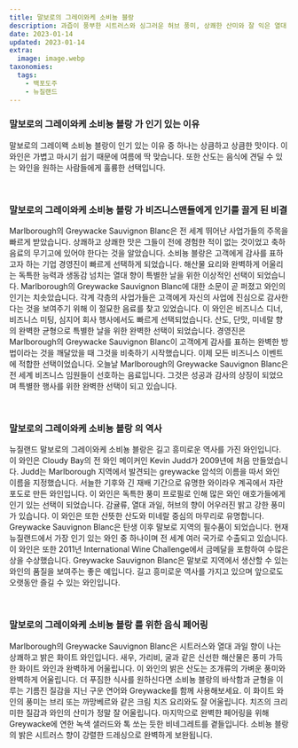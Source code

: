```yaml
---
title: 말보로의 그레이와케 소비뇽 블랑
description: 과즙이 풍부한 시트러스와 싱그러운 허브 풍미, 상쾌한 산미와 잘 익은 열대 과일의 완벽한 균형이 어우러진 강렬하고 생생한 와인입니다.
date: 2023-01-14
updated: 2023-01-14
extra:
  image: image.webp
taxonomies:
  tags: 
    - 백포도주
    - 뉴질랜드
---
```



### 말보로의 그레이와케 소비뇽 블랑 가 인기 있는 이유

말보로의 그레이왝 소비뇽 블랑이 인기 있는 이유 중 하나는 상큼하고 상큼한 맛이다. 이 와인은 가볍고 마시기 쉽기 때문에 여름에 딱 맞습니다. 또한 산도는 음식에 견딜 수 있는 와인을 원하는 사람들에게 훌륭한 선택입니다.

&nbsp;  

### 말보로의 그레이와케 소비뇽 블랑 가 비즈니스맨들에게 인기를 끌게 된 비결

Marlborough의 Greywacke Sauvignon Blanc은 전 세계 뛰어난 사업가들의 주목을 빠르게 받았습니다. 상쾌하고 상쾌한 맛은 그들이 전에 경험한 적이 없는 것이었고 축하 음료의 무기고에 있어야 한다는 것을 알았습니다. 소비뇽 블랑은 고객에게 감사를 표하고자 하는 기업 경영진이 빠르게 선택하게 되었습니다. 해산물 요리와 완벽하게 어울리는 독특한 능력과 생동감 넘치는 열대 향이 특별한 날을 위한 이상적인 선택이 되었습니다. Marlborough의 Greywacke Sauvignon Blanc에 대한 소문이 곧 퍼졌고 와인의 인기는 치솟았습니다. 각계 각층의 사업가들은 고객에게 자신의 사업에 진심으로 감사한다는 것을 보여주기 위해 이 절묘한 음료를 찾고 있었습니다. 이 와인은 비즈니스 디너, 비즈니스 미팅, 심지어 회사 행사에서도 빠르게 선택되었습니다. 산도, 단맛, 미네랄 향의 완벽한 균형으로 특별한 날을 위한 완벽한 선택이 되었습니다. 경영진은 Marlborough의 Greywacke Sauvignon Blanc이 고객에게 감사를 표하는 완벽한 방법이라는 것을 깨달았을 때 그것을 비축하기 시작했습니다. 이제 모든 비즈니스 이벤트에 적합한 선택이었습니다. 오늘날 Marlborough의 Greywacke Sauvignon Blanc은 전 세계 비즈니스 임원들이 선호하는 음료입니다. 그것은 성공과 감사의 상징이 되었으며 특별한 행사를 위한 완벽한 선택이 되고 있습니다.

&nbsp;  

### 말보로의 그레이와케 소비뇽 블랑 의 역사

뉴질랜드 말보로의 그레이와케 소비뇽 블랑은 길고 흥미로운 역사를 가진 와인입니다. 이 와인은 Cloudy Bay의 전 와인 메이커인 Kevin Judd가 2009년에 처음 만들었습니다. Judd는 Marlborough 지역에서 발견되는 greywacke 암석의 이름을 따서 와인 이름을 지정했습니다. 서늘한 기후와 긴 재배 기간으로 유명한 와이라우 계곡에서 자란 포도로 만든 와인입니다. 이 와인은 독특한 풍미 프로필로 인해 많은 와인 애호가들에게 인기 있는 선택이 되었습니다. 감귤류, 열대 과일, 허브의 향이 어우러진 밝고 강한 풍미가 있습니다. 이 와인은 또한 산뜻한 산도와 미네랄 중심의 마무리로 유명합니다. Greywacke Sauvignon Blanc은 탄생 이후 말보로 지역의 필수품이 되었습니다. 현재 뉴질랜드에서 가장 인기 있는 와인 중 하나이며 전 세계 여러 국가로 수출되고 있습니다. 이 와인은 또한 2011년 International Wine Challenge에서 금메달을 포함하여 수많은 상을 수상했습니다. Greywacke Sauvignon Blanc은 말보로 지역에서 생산할 수 있는 와인의 품질을 보여주는 좋은 예입니다. 길고 흥미로운 역사를 가지고 있으며 앞으로도 오랫동안 즐길 수 있는 와인입니다.

&nbsp;  

### 말보로의 그레이와케 소비뇽 블랑 를 위한 음식 페어링

Marlborough의 Greywacke Sauvignon Blanc은 시트러스와 열대 과일 향이 나는 상쾌하고 밝은 화이트 와인입니다. 새우, 가리비, 굴과 같은 신선한 해산물은 풍미 가득한 화이트 와인과 완벽하게 어울립니다. 이 와인의 밝은 산도는 조개류의 가벼운 풍미와 완벽하게 어울립니다. 더 푸짐한 식사를 원하신다면 소비뇽 블랑의 바삭함과 균형을 이루는 기름진 질감을 지닌 구운 연어와 Greywacke를 함께 사용해보세요. 이 화이트 와인의 풍미는 브리 또는 까망베르와 같은 크림 치즈 요리와도 잘 어울립니다. 치즈의 크리미한 질감과 와인의 산미가 정말 잘 어울립니다. 마지막으로 완벽한 페어링을 위해 Greywacke에 연한 녹색 샐러드와 톡 쏘는 듯한 비네그레트를 곁들입니다. 소비뇽 블랑의 밝은 시트러스 향이 강렬한 드레싱으로 완벽하게 보완됩니다.

&nbsp;  
